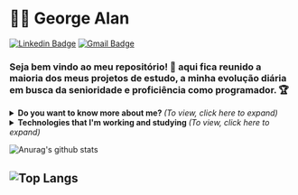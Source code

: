 # :man_technologist: George Alan
[![Linkedin Badge](https://img.shields.io/badge/-George-blue?style=flat-square&logo=Linkedin&logoColor=white&link=https://www.linkedin.com/in/george-alan-fullstack-developer/)](https://www.linkedin.com/in/george-alan-fullstack-developer/)
[![Gmail Badge](https://img.shields.io/badge/-georgealanrufo@gmail.com-c14438?style=flat-square&logo=Gmail&logoColor=white&link=mailto:georgealanrufo@gmail.com)](mailto:georgealanrufo@gmail.com)

### Seja bem vindo ao meu repositório! 👋 aqui fica reunido a maioria dos meus projetos de estudo, a minha evolução diária em busca da senioridade e proficiência como programador. 🏆

<details>
<summary> <b> Do you want to know more about me? </b> <i>(To view, click here to expand)</i> </summary>

### 📖 About Me
Sou desenvolvedor fullstack, comecei minha jornada profissional ingressando na faculdade de Sistemas de Informação em 2017, mas sou do tempo do ActionScript Flash, onde criava jogos no Adobe Flash utilizando ActionScript e esse foi o meu primeiro contato com programação.

Sempre estive com um pé em artes gráficas, meu hobby é desenhar, e tenho conhecimentos em design, gosto de front-end também, por isso me considero fullstack porque consigo passar por todos esses processos, gosto de DevOps também utilizando a AWS. Sou muito curioso, e gosto de levar a arte para a programação.

Hoje estou estudando para evoluir minhas habilidades e ser capaz de criar soluções que auxiliem as empresas a venderem mais, atrair mais clientes e fidelizarem clientes, através de sistemas, aplicativos, web sites otimizados com SEO, campanhas e captação de leads. Acredito que a união da tecnologia com o marketing e a arte, cria um sistema diferenciado que proporciona uma experiência rica para os usuários.
Minha jornada diária é adquirir os conhecimentos necessários, colocar a mão na massa para criar essas soluções para as pessoas e me divertir no processo.
</details>

<details>
<summary> <b> Technologies that I'm working and studying </b> <i>(To view, click here to expand)</i> </summary>
  
### 💼 Working with
![Java](https://img.shields.io/badge/-Java-E42D2C?style=flat-square&logo=java&logoColor=white)
![Kotlin](https://img.shields.io/badge/-Kotlin-CE608A?style=flat-square&logo=kotlin&logoColor=white)
![JavaScript](https://img.shields.io/badge/-JavaScript-F7B93E?style=flat-square&logo=javascript&logoColor=35363A)
![Spring](https://img.shields.io/badge/-Spring-6AAE3D?style=flat-square&logo=spring&logoColor=white)
![Gatsby](https://img.shields.io/badge/-Gatsby-663399?style=flat-square&logo=gatsby&logoColor=white)
![MySQL](https://img.shields.io/badge/-MySQL-00758F?style=flat-square&logo=mysql&logoColor=white)
![Postgresql](https://img.shields.io/badge/-Postgresql-32648D?style=flat-square&logo=postgresql&logoColor=white)
![Hibernate](https://img.shields.io/badge/-Hibernate-B7A976?style=flat-square&logo=hibernate&logoColor=white)
![JPA](https://img.shields.io/badge/-JPA-58646A?style=flat-square&logo=jpa&logoColor=white)
![HTML5](https://img.shields.io/badge/-HTML5-E34F26?style=flat-square&logo=html5&logoColor=white)
![CSS3](https://img.shields.io/badge/-CSS3-549FDE?style=flat-square&logo=css3&logoColor=white)
![IntellijIDEA](https://img.shields.io/badge/-IntellijIDEA-C83C76?style=flat-square&logo=intellij-idea&logoColor=white)
![Navicat](https://img.shields.io/badge/-Navicat-58646A?style=flat-square&logo=jpa&logoColor=white)


### 💻 Currently Studying
##### Programming Languages
![Java](https://img.shields.io/badge/-Java-E42D2C?style=flat-square&logo=java&logoColor=white)
![Go](https://img.shields.io/badge/-Go-007D9C?style=flat-square&logo=go&logoColor=white)
![Kotlin](https://img.shields.io/badge/-Kotlin-CE608A?style=flat-square&logo=kotlin&logoColor=white)
![Typescript](https://img.shields.io/badge/-Typescript-0074C2?style=flat-square&logo=typescript&logoColor=white)

##### Database Tools
![Hibernate](https://img.shields.io/badge/-Hibernate-B7A976?style=flat-square&logo=hibernate&logoColor=white)
![JPA](https://img.shields.io/badge/-JPA-58646A?style=flat-square&logo=jpa&logoColor=white)
![MongoDB](https://img.shields.io/badge/-MongoDB-13aa52?style=flat-square&logo=mongodb&logoColor=white)

##### Frameworks
![Spring](https://img.shields.io/badge/-Spring-6AAE3D?style=flat-square&logo=spring&logoColor=white)
![Gatsby](https://img.shields.io/badge/-Gatsby-663399?style=flat-square&logo=gatsby&logoColor=white)
![React](https://img.shields.io/badge/-React.js-45b8d8?style=flat-square&logo=react&logoColor=white)
![React Native](https://img.shields.io/badge/-React%20Native-45b8d8?style=flat-square&logo=react&logoColor=white)

##### DevOps, Containers
![Docker](https://img.shields.io/badge/-Docker-46a2f1?style=flat-square&logo=docker&logoColor=white)
![Kubernetes](https://img.shields.io/badge/-Kubernetes-316AE0?style=flat-square&logo=kubernetes&logoColor=white)

##### Microsoft Power Platform
![Power Bi](https://img.shields.io/badge/-PowerBi-F2C900?style=flat-square&logo=powerbi&logoColor=35363A)
![Power Apps](https://img.shields.io/badge/-PowerApps-8E2D84?style=flat-square&logo=powerapps&logoColor=white)
![Power Automate](https://img.shields.io/badge/-PowerAutomate-3384F2?style=flat-square&logo=powerautomate&logoColor=white)
![Power Virtual Agents](https://img.shields.io/badge/-PowerVirtualAgents-137D89?style=flat-square&logo=powervirtualagents&logoColor=white)
![Power Pages](https://img.shields.io/badge/-PowerPages-9F8CDD?style=flat-square&logo=powerpages&logoColor=white)


### 👀 I'm Curious About
![Rabbitmq](https://img.shields.io/badge/-RabbitMQ-ff6600?style=flat-square&logo=rabbitmq&logoColor=white)
![Jenkins](https://img.shields.io/badge/-Jenkins-064C62?style=flat-square&logo=jenkins&logoColor=white)
![C](https://img.shields.io/badge/-C-5866B7?style=flat-square&logo=c&logoColor=white)
![C++](https://img.shields.io/badge/-C++-005494?style=flat-square&logo=c&logoColor=white)
![Scala](https://img.shields.io/badge/-Scala-D33121?style=flat-square&logo=scala&logoColor=white)
</details>

![Anurag's github stats](https://github-readme-stats.vercel.app/api?username=georgealan&show_icons=true&theme=dracula)

![Top Langs](https://github-readme-stats.vercel.app/api/top-langs/?username=georgealan&layout=compact)
---
